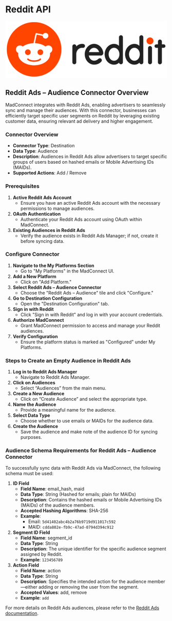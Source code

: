 # Reddit API

![](<.gitbook/assets/image (46).png>)

## **Reddit Ads – Audience Connector Overview**

MadConnect integrates with Reddit Ads, enabling advertisers to seamlessly sync and manage their audiences. With this connector, businesses can efficiently target specific user segments on Reddit by leveraging existing customer data, ensuring relevant ad delivery and higher engagement.

### **Connector Overview**

* **Connector Type**: Destination
* **Data Type**: Audience
* **Description**: Audiences in Reddit Ads allow advertisers to target specific groups of users based on hashed emails or Mobile Advertising IDs (MAIDs).
* **Supported Actions**: Add / Remove

### **Prerequisites**

1. **Active Reddit Ads Account**
   * Ensure you have an active Reddit Ads account with the necessary permissions to manage audiences.
2. **OAuth Authentication**
   * Authenticate your Reddit Ads account using OAuth within MadConnect.
3. **Existing Audiences in Reddit Ads**
   * Verify the audience exists in Reddit Ads Manager; if not, create it before syncing data.

### **Configure Connector**

1. **Navigate to the My Platforms Section**
   * Go to "My Platforms" in the MadConnect UI.
2. **Add a New Platform**
   * Click on "Add Platform."
3. **Select Reddit Ads – Audience Connector**
   * Choose the "Reddit Ads – Audience" tile and click "Configure."
4. **Go to Destination Configuration**
   * Open the "Destination Configuration" tab.
5. **Sign in with Reddit**
   * Click "Sign in with Reddit" and log in with your account credentials.
6. **Authorize MadConnect**
   * Grant MadConnect permission to access and manage your Reddit audiences.
7. **Verify Configuration**
   * Ensure the platform status is marked as "Configured" under My Platforms.

### **Steps to Create an Empty Audience in Reddit Ads**

1. **Log in to Reddit Ads Manager**
   * Navigate to Reddit Ads Manager.
2. **Click on Audiences**
   * Select “Audiences” from the main menu.
3. **Create a New Audience**
   * Click on “Create Audience” and select the appropriate type.
4. **Name the Audience**
   * Provide a meaningful name for the audience.
5. **Select Data Type**
   * Choose whether to use emails or MAIDs for the audience data.
6. **Create the Audience**
   * Save the audience and make note of the audience ID for syncing purposes.

### **Audience Schema Requirements for Reddit Ads – Audience Connector**

To successfully sync data with Reddit Ads via MadConnect, the following schema must be used:

1. **ID Field**
   * **Field Name**: email\_hash, maid
   * **Data Type**: String (Hashed for emails; plain for MAIDs)
   * **Description**: Contains the hashed emails or Mobile Advertising IDs (MAIDs) of the audience members.
   * **Accepted Hashing Algorithms**: SHA-256
   * **Example**:
     * Email: `5d41402abc4b2a76b9719d911017c592`
     * MAID: `cdda802e-fb9c-47ad-0794d394c912`
2. **Segment ID Field**
   * **Field Name**: segment\_id
   * **Data Type**: String
   * **Description**: The unique identifier for the specific audience segment assigned by Reddit.
   * **Example**: `123456789`
3. **Action Field**
   * **Field Name**: action
   * **Data Type**: String
   * **Description**: Specifies the intended action for the audience member—either adding or removing the user from the segment.
   * **Accepted Values**: add, remove
   * **Example**: `add`

For more details on Reddit Ads audiences, please refer to the [Reddit Ads documentation](https://madtech.atlassian.net/jira/core/projects/MCM/board?selectedIssue=MCM-169).
